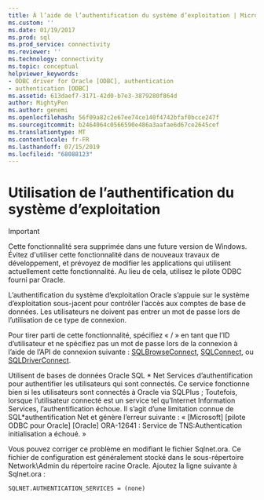 ```yaml
---
title: À l’aide de l’authentification du système d’exploitation | Microsoft Docs
ms.custom: ''
ms.date: 01/19/2017
ms.prod: sql
ms.prod_service: connectivity
ms.reviewer: ''
ms.technology: connectivity
ms.topic: conceptual
helpviewer_keywords:
- ODBC driver for Oracle [ODBC], authentication
- authentication [ODBC]
ms.assetid: 613daef7-3171-42d0-b7e3-3879280f864d
author: MightyPen
ms.author: genemi
ms.openlocfilehash: 56f09a82c2e67ee74ce140f4742bfaf0bcce247f
ms.sourcegitcommit: b2464064c0566590e486a3aafae6d67ce2645cef
ms.translationtype: MT
ms.contentlocale: fr-FR
ms.lasthandoff: 07/15/2019
ms.locfileid: "68088123"
---
```

# <a name="using-operating-system-authentication"></a>Utilisation de l’authentification du système d’exploitation
> [!IMPORTANT]  
>  Cette fonctionnalité sera supprimée dans une future version de Windows. Évitez d'utiliser cette fonctionnalité dans de nouveaux travaux de développement, et prévoyez de modifier les applications qui utilisent actuellement cette fonctionnalité. Au lieu de cela, utilisez le pilote ODBC fourni par Oracle.  
  
 L’authentification du système d’exploitation Oracle s’appuie sur le système d’exploitation sous-jacent pour contrôler l’accès aux comptes de base de données. Les utilisateurs ne doivent pas entrer un mot de passe lors de l’utilisation de ce type de connexion.  
  
 Pour tirer parti de cette fonctionnalité, spécifiez « / » en tant que l’ID d’utilisateur et ne spécifiez pas un mot de passe lors de la connexion à l’aide de l’API de connexion suivante : [SQLBrowseConnect](../../odbc/microsoft/level-2-api-functions-odbc-driver-for-oracle.md), [SQLConnect](../../odbc/microsoft/core-level-api-functions-odbc-driver-for-oracle.md), ou [SQLDriverConnect](../../odbc/microsoft/level-1-api-functions-odbc-driver-for-oracle.md).  
  
 Utilisent de bases de données Oracle SQL * Net Services d’authentification pour authentifier les utilisateurs qui sont connectés. Ce service fonctionne bien si les utilisateurs sont connectés à Oracle via SQLPlus ; Toutefois, lorsque l’utilisateur connecté est un service tel qu’Internet Information Services, l’authentification échoue. Il s’agit d’une limitation connue de SQL\*authentification Net et génère l’erreur suivante : « [Microsoft] [pilote ODBC pour Oracle] [Oracle] ORA-12641 : Service de TNS:Authentication initialisation a échoué. »  
  
 Vous pouvez corriger ce problème en modifiant le fichier Sqlnet.ora. Ce fichier de configuration est généralement stocké dans le sous-répertoire Network\Admin du répertoire racine Oracle. Ajoutez la ligne suivante à Sqlnet.ora :  
  
```  
SQLNET.AUTHENTICATION_SERVICES = (none)  
```
